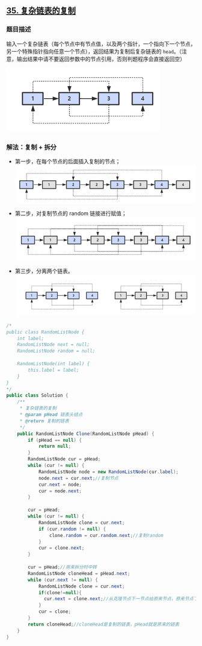 ## [35. 复杂链表的复制](https://leetcode.cn/problems/fu-za-lian-biao-de-fu-zhi-lcof/)


### 题目描述

输入一个复杂链表（每个节点中有节点值，以及两个指针，一个指向下一个节点，另一个特殊指针指向任意一个节点），返回结果为复制后复杂链表的 `head`。（注意，输出结果中请不要返回参数中的节点引用，否则判题程序会直接返回空）

![random-list](../images/random-list.png)

### 解法：复制 + 拆分

- 第一步，在每个节点的后面插入复制的节点；
  ![random-list-step1.png](../images/random-list-step1.png)

- 第二步，对复制节点的 random 链接进行赋值；
  ![random-list-step2.png](../images/random-list-step2.png)

- 第三步，分离两个链表。
  ![random-list-step3.png](../images/random-list-step3.png)

```java
/*
public class RandomListNode {
    int label;
    RandomListNode next = null;
    RandomListNode random = null;

    RandomListNode(int label) {
        this.label = label;
    }
}
*/
public class Solution {
    /**
     * 复杂链表的复制
     * @param pHead 链表头结点
     * @return 复制的链表
     */
    public RandomListNode Clone(RandomListNode pHead) {
        if (pHead == null) {
            return null;
        }
        RandomListNode cur = pHead;
        while (cur != null) {
            RandomListNode node = new RandomListNode(cur.label);
            node.next = cur.next;//复制节点
            cur.next = node;
            cur = node.next;
        }

        cur = pHead;
        while (cur != null) {
            RandomListNode clone = cur.next;
            if (cur.random != null) {
                clone.random = cur.random.next;//复制random
            }
            cur = clone.next;
        }

        cur = pHead;//用来拆分时中转
        RandomListNode cloneHead = pHead.next;
        while (cur.next != null) {
            RandomListNode clone = cur.next;
            if(clone!=null){
              cur.next = clone.next;//从克隆节点下一节点给原来节点，原来节点下一节点给克隆节点，依次往后拆开。
            }
            cur = clone;
        }
        return cloneHead;//cloneHead是复制的链表，pHead就是原来的链表
    }
}
```